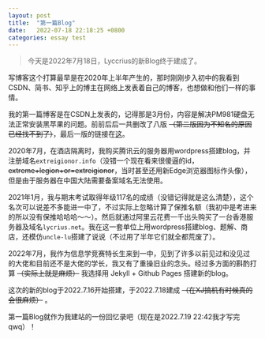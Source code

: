 ```yaml
---
layout: post
title:  "第一篇Blog"
date:   2022-07-18 22:18:25 +0800
categories: essay test
---
```


> 今天是2022年7月18日，Lyccrius的新Blog终于建成了。  

写博客这个打算最早是在2020年上半年产生的，那时刚刚步入初中的我看到CSDN、简书、知乎上的博主在网络上发表着自己的博客，也想做和他们一样的事情。

我的第一篇博客是在CSDN上发表的，记得那是3月份，内容是解决PM981硬盘无法正常安装黑苹果的问题。前前后后一共删改了八版 ~~（第二版因为不知名的原因已经找不到了）~~，最后一版的链接在[这](https://blog.csdn.net/m0_46463797/article/details/108293995)。

2020年7月，在酒店隔离时，我购买腾讯云的服务器用wordpress搭建blog，并注册域名`extreigionor.info`（没错一个现在看来很傻逼的id，~~extreme+legion+or=extreigionor~~，当时甚至还用新Edge浏览器图标作头像），但是由于服务器在中国大陆需要备案域名无法使用。

2021年1月，我与期末考试取得年级117名的成绩（没错记得就是这么清楚），这个名次可以说差不多能进一中了，不过实际上忽略计算了保推名额（我初中是考进来的所以没有保推哈哈哈～～）。然后就通过阿里云花费一千出头购买了一台香港服务器及域名`lycrius.net`。我在这一套单位上用wordpress搭建blog、题解、商店，还模仿`uncle-lu`搭建了说说（不过用了半年它们就全都荒废了）。

2022年7月，我作为信息学竞赛特长生来到一中，见到了许多以前见过和没见过的大佬和目前还不是大佬的学长，我又有了重操旧业的念头。经过多方面的斟酌打算 ~~（实际上就是麻烦）~~ 我选择用 Jekyll + Github Pages 搭建新的blog。

这次的新的blog于2022.7.16开始搭建，于2022.7.18建成 ~~（在XJ搞机有时候真的会很麻烦）~~ 。

第一篇Blog就作为我建站的一份回忆录吧（现在是2022.7.19 22:42我才写完qwq）！